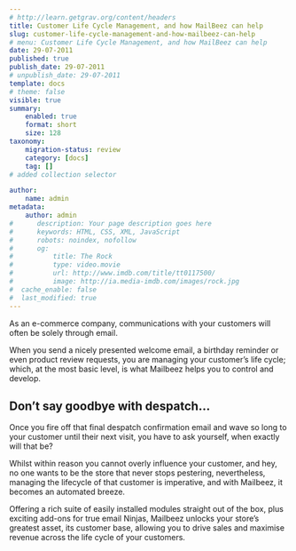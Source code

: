 ```yaml
---
# http://learn.getgrav.org/content/headers
title: Customer Life Cycle Management, and how MailBeez can help
slug: customer-life-cycle-management-and-how-mailbeez-can-help
# menu: Customer Life Cycle Management, and how MailBeez can help
date: 29-07-2011
published: true
publish_date: 29-07-2011
# unpublish_date: 29-07-2011
template: docs
# theme: false
visible: true
summary:
    enabled: true
    format: short
    size: 128
taxonomy:
    migration-status: review
    category: [docs]
    tag: []
# added collection selector

author:
    name: admin
metadata:
    author: admin
#      description: Your page description goes here
#      keywords: HTML, CSS, XML, JavaScript
#      robots: noindex, nofollow
#      og:
#          title: The Rock
#          type: video.movie
#          url: http://www.imdb.com/title/tt0117500/
#          image: http://ia.media-imdb.com/images/rock.jpg
#  cache_enable: false
#  last_modified: true
---
```


As an e-commerce company, communications with your customers will often be solely through email.

When you send a nicely presented welcome email, a birthday reminder or even product review requests, you are managing your customer’s life cycle; which, at the most basic level, is what Mailbeez helps you to control and develop.

## Don’t say goodbye with despatch…

Once you fire off that final despatch confirmation email and wave so long to your customer until their next visit, you have to ask yourself, when exactly will that be?

Whilst within reason you cannot overly influence your customer, and hey, no one wants to be the store that never stops pestering, nevertheless, managing the lifecycle of that customer is imperative, and with Mailbeez, it becomes an automated breeze.

Offering a rich suite of easily installed modules straight out of the box, plus exciting add-ons for true email Ninjas, Mailbeez unlocks your store’s greatest asset, its customer base, allowing you to drive sales and maximise revenue across the life cycle of your customers.
